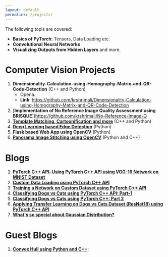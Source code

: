 ```yaml
---
layout: default
permalink: /projects/
---
```


The following topis are covered:

- **Basics of PyTorch:** Tensors, Data Loading etc.
- **Convolutional Neural Networks**
- **Visualizing Outputs from Hidden Layers**
and more.

Computer Vision Projects
====================

1. **Dimensionality-Calculation-using-Homography-Matrix-and-QR-Code-Detection** (C++ and Python)
    - Opena.
    - **Link**: https://github.com/krshrimali/Dimensionality-Calculation-using-Homography-Matrix-and-QR-Code-Detection
2. [**Implementation of No Reference Image Quality Assessment using BRISQUE**](https://github.com/krshrimali/No-Reference-Image-Q
3. [**Template Matching, Cartoonification and more**]() (C++ and Python)
4. [**Deep Learning based Edge Detection**]() (Python)
5. **Flask based Web App using OpenCV** (Python)
6. [**Panorama Image Stitching using OpenCV**]() (Python and C++)

Blogs
====================
1. [**PyTorch C++ API: Using PyTorch C++ API using VGG-16 Network on MNIST Dataset**](https://ankurbhatia24.github.io/PyTorch-C++-API/)
2. [**Custom Data Loading using PyTorch C++ API**](https://ankurbhatia24.github.io/Custom-Data-Loading-Using-PyTorch-CPP-API/)
3. [**Training a Network on Custom Dataset using PyTorch C++ API**](https://ankurbhatia24.github.io/Training-Network-Using-Custom-Dataset-PyTorch-CPP/)
4. [**Classifying Dogs vs Cats using PyTorch C++ API: Part-1**](https://ankurbhatia24.github.io/Blog-Dogs-VS-Cats/)
5. [**Classifying Dogs vs Cats using PyTorch C++: Part 2**](https://ankurbhatia24.github.io/Classifying-Dogs-Cats-PyTorch-CPP-Part-2/)
6. [**Applying Transfer Learning on Dogs vs Cats Dataset (ResNet18) using PyTorch C++ API**](https://ankurbhatia24.github.io/Applying-Transfer-Learning-Dogs-Cats/)
7. [**What's so special about Gaussian Distribution?**](https://ankurbhatia24.github.io/Understanding-Gaussian-Distribution/)

Guest Blogs
====================
1. [**Convex Hull using Python and C++**](https://www.learnopencv.com/convex-hull-using-opencv-in-python-and-c/):

